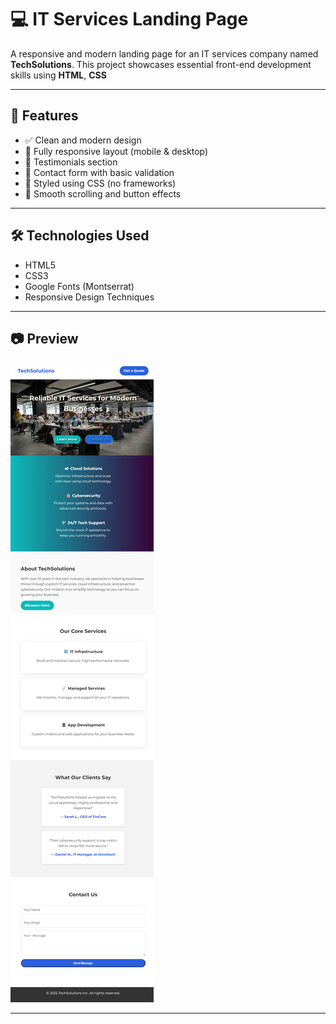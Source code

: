 # 💻 IT Services Landing Page

A responsive and modern landing page for an IT services company named **TechSolutions**. This project showcases essential front-end development skills using **HTML**, **CSS** 

---

## 🚀 Features

- ✅ Clean and modern design
- 📱 Fully responsive layout (mobile & desktop)
- 💬 Testimonials section
- 📩 Contact form with basic validation
- 🎨 Styled using CSS (no frameworks)
- 🔄 Smooth scrolling and button effects

---

## 🛠️ Technologies Used

- HTML5
- CSS3
- Google Fonts (Montserrat)
- Responsive Design Techniques

---

## 📷 Preview

![Landing Page Screenshot](images/screenshot.png)

---
